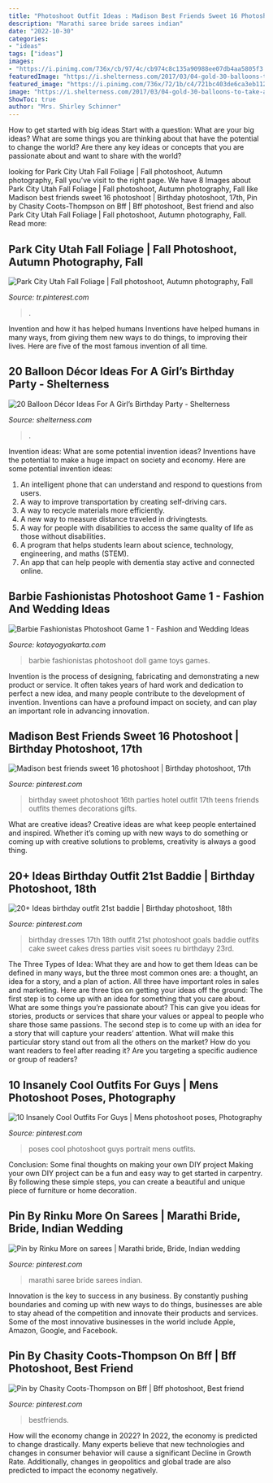 ```yaml
---
title: "Photoshoot Outfit Ideas : Madison Best Friends Sweet 16 Photoshoot"
description: "Marathi saree bride sarees indian"
date: "2022-10-30"
categories:
- "ideas"
tags: ["ideas"]
images:
- "https://i.pinimg.com/736x/cb/97/4c/cb974c8c135a90988ee07db4aa5805f3.jpg"
featuredImage: "https://i.shelterness.com/2017/03/04-gold-30-balloons-to-take-a-memorable-picture.jpg"
featured_image: "https://i.pinimg.com/736x/72/1b/c4/721bc403de6ca3eb1121227592c995fe.jpg"
image: "https://i.shelterness.com/2017/03/04-gold-30-balloons-to-take-a-memorable-picture.jpg"
ShowToc: true
author: "Mrs. Shirley Schinner"
---
```



How to get started with big ideas
Start with a question: What are your big ideas? 
What are some things you are thinking about that have the potential to change the world? Are there any key ideas or concepts that you are passionate about and want to share with the world?

	

		
looking for Park City Utah Fall Foliage | Fall photoshoot, Autumn photography, Fall you've visit to the right page. We have 8 Images about Park City Utah Fall Foliage | Fall photoshoot, Autumn photography, Fall like Madison best friends sweet 16 photoshoot | Birthday photoshoot, 17th, Pin by Chasity Coots-Thompson on Bff | Bff photoshoot, Best friend and also Park City Utah Fall Foliage | Fall photoshoot, Autumn photography, Fall. Read more:
		
    
## Park City Utah Fall Foliage | Fall Photoshoot, Autumn Photography, Fall

<img loading=lazy src="https://i.pinimg.com/736x/23/a2/23/23a223fbc17f826578bdc01677873bbd.jpg" onerror="this.onerror=null;this.src='https://tse2.mm.bing.net/th?id=OIP.zzgxFLpjKJ1J0tL7YI1nXwHaJ_&amp;pid=15.1';" alt="Park City Utah Fall Foliage | Fall photoshoot, Autumn photography, Fall">

_Source: tr.pinterest.com_

>. 

	

Invention and how it has helped humans
Inventions have helped humans in many ways, from giving them new ways to do things, to improving their lives. Here are five of the most famous invention of all time.

    
## 20 Balloon Décor Ideas For A Girl’s Birthday Party - Shelterness

<img loading=lazy src="https://i.shelterness.com/2017/03/04-gold-30-balloons-to-take-a-memorable-picture.jpg" onerror="this.onerror=null;this.src='https://tse4.mm.bing.net/th?id=OIP.0AdF-slZXcbRIhJWyOkpQQHaJ4&amp;pid=15.1';" alt="20 Balloon Décor Ideas For A Girl’s Birthday Party - Shelterness">

_Source: shelterness.com_

>. 

	

Invention ideas: What are some potential invention ideas?
Inventions have the potential to make a huge impact on society and economy. Here are some potential invention ideas:
1. An intelligent phone that can understand and respond to questions from users. 
2. A way to improve transportation by creating self-driving cars. 
3. A way to recycle materials more efficiently. 
4. A new way to measure distance traveled in drivingtests. 
5. A way for people with disabilities to access the same quality of life as those without disabilities. 
6. A program that helps students learn about science, technology, engineering, and maths (STEM). 
7. An app that can help people with dementia stay active and connected online.

    
## Barbie Fashionistas Photoshoot Game 1 - Fashion And Wedding Ideas

<img loading=lazy src="https://i.pinimg.com/originals/fd/58/f8/fd58f8e76fdc38e316de1fed33ca43a8.jpg" onerror="this.onerror=null;this.src='https://tse2.mm.bing.net/th?id=OIP.2SePK-hoFe1_R-WM-WvrqQHaKG&amp;pid=15.1';" alt="Barbie Fashionistas Photoshoot Game 1 - Fashion and Wedding Ideas">

_Source: kotayogyakarta.com_

>barbie fashionistas photoshoot doll game toys games. 

	

Invention is the process of designing, fabricating and demonstrating a new product or service. It often takes years of hard work and dedication to perfect a new idea, and many people contribute to the development of invention. Inventions can have a profound impact on society, and can play an important role in advancing innovation.

    
## Madison Best Friends Sweet 16 Photoshoot | Birthday Photoshoot, 17th

<img loading=lazy src="https://i.pinimg.com/736x/f4/1f/9a/f41f9aadf7bf94a0edad9adeabaa21c3.jpg" onerror="this.onerror=null;this.src='https://tse2.mm.bing.net/th?id=OIP.JZgSk8vNZlnhxQ81Wt7MUgHaLH&amp;pid=15.1';" alt="Madison best friends sweet 16 photoshoot | Birthday photoshoot, 17th">

_Source: pinterest.com_

>birthday sweet photoshoot 16th parties hotel outfit 17th teens friends outfits themes decorations gifts. 

	

What are creative ideas?
Creative ideas are what keep people entertained and inspired. Whether it’s coming up with new ways to do something or coming up with creative solutions to problems, creativity is always a good thing.

    
## 20+ Ideas Birthday Outfit 21st Baddie | Birthday Photoshoot, 18th

<img loading=lazy src="https://i.pinimg.com/736x/cc/3e/69/cc3e69eac880240fb3012123092d7fe2.jpg" onerror="this.onerror=null;this.src='https://tse4.mm.bing.net/th?id=OIP.7Znje3NPWK8mAFS4GjmKvQAAAA&amp;pid=15.1';" alt="20+ Ideas birthday outfit 21st baddie | Birthday photoshoot, 18th">

_Source: pinterest.com_

>birthday dresses 17th 18th outfit 21st photoshoot goals baddie outfits cake sweet cakes dress parties visit soees ru birthdayy 23rd. 

	

The Three Types of Idea: What they are and how to get them
Ideas can be defined in many ways, but the three most common ones are: a thought, an idea for a story, and a plan of action. All three have important roles in sales and marketing. Here are three tips on getting your ideas off the ground: 
The first step is to come up with an idea for something that you care about. What are some things you’re passionate about? This can give you ideas for stories, products or services that share your values or appeal to people who share those same passions. 
The second step is to come up with an idea for a story that will capture your readers’ attention. What will make this particular story stand out from all the others on the market? How do you want readers to feel after reading it? Are you targeting a specific audience or group of readers?

    
## 10 Insanely Cool Outfits For Guys | Mens Photoshoot Poses, Photography

<img loading=lazy src="https://i.pinimg.com/736x/72/1b/c4/721bc403de6ca3eb1121227592c995fe.jpg" onerror="this.onerror=null;this.src='https://tse3.mm.bing.net/th?id=OIP.fNyCBRegdsRboeda5Nb5KwHaO0&amp;pid=15.1';" alt="10 Insanely Cool Outfits For Guys | Mens photoshoot poses, Photography">

_Source: pinterest.com_

>poses cool photoshoot guys portrait mens outfits. 

	

Conclusion: Some final thoughts on making your own DIY project
Making your own DIY project can be a fun and easy way to get started in carpentry. By following these simple steps, you can create a beautiful and unique piece of furniture or home decoration.

    
## Pin By Rinku More On Sarees | Marathi Bride, Bride, Indian Wedding

<img loading=lazy src="https://i.pinimg.com/736x/49/91/b5/4991b5b794ab227e42fae0903843d999.jpg" onerror="this.onerror=null;this.src='https://tse4.mm.bing.net/th?id=OIP.fB-4shIZXU0U4GcMJlwgaQHaH8&amp;pid=15.1';" alt="Pin by Rinku More on sarees | Marathi bride, Bride, Indian wedding">

_Source: pinterest.com_

>marathi saree bride sarees indian. 

	

Innovation is the key to success in any business. By constantly pushing boundaries and coming up with new ways to do things, businesses are able to stay ahead of the competition and innovate their products and services. Some of the most innovative businesses in the world include Apple, Amazon, Google, and Facebook.

    
## Pin By Chasity Coots-Thompson On Bff | Bff Photoshoot, Best Friend

<img loading=lazy src="https://i.pinimg.com/736x/cb/97/4c/cb974c8c135a90988ee07db4aa5805f3.jpg" onerror="this.onerror=null;this.src='https://tse1.mm.bing.net/th?id=OIP.m5C_LNmJVd0g4wxtl9eU9wHaJ3&amp;pid=15.1';" alt="Pin by Chasity Coots-Thompson on Bff | Bff photoshoot, Best friend">

_Source: pinterest.com_

>bestfriends. 

	

How will the economy change in 2022?
In 2022, the economy is predicted to change drastically. Many experts believe that new technologies and changes in consumer behavior will cause a significant Decline in Growth Rate. Additionally, changes in geopolitics and global trade are also predicted to impact the economy negatively.


